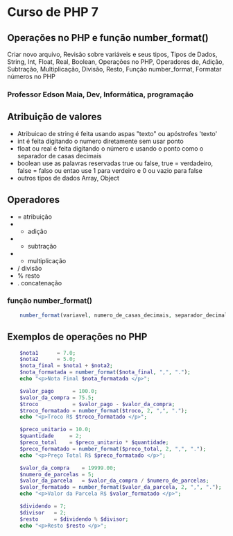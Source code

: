 # Curso de PHP 7

## Operações no PHP e função number_format()

Criar novo arquivo, Revisão sobre variáveis e seus tipos, Tipos de Dados, String, Int, Float, Real, Boolean, Operações no PHP, Operadores de, Adição, Subtração, Multiplicação, Divisão, Resto, Função number_format, Formatar números no PHP

### Professor Edson Maia, Dev, Informática, programação

## Atribuição de valores
* Atribuicao de	string é feita usando aspas "texto" ou apóstrofes 'texto'
* int é feita digitando o numero diretamente sem usar ponto
* float ou real é feita digitando o número e usando o ponto como o separador de casas decimais
* boolean use as palavras reservadas true ou false, true = verdadeiro, false = falso ou entao use 1 para verdeiro e 0 ou vazio para false
* outros tipos de dados Array, Object

## Operadores
* = atribuição
* + adição
* - subtração
* * multiplicação
* / divisão
* % resto
* . concatenação

### função number_format()
~~~php
    number_format(variavel, numero_de_casas_decimais, separador_decimal, separador_milhares);
~~~

## Exemplos de operações no PHP
~~~php
    $nota1      = 7.0;
	$nota2      = 5.0;
	$nota_final = $nota1 + $nota2;
	$nota_formatada = number_format($nota_final, ",", ".");
	echo "<p>Nota Final $nota_formatada </p>";

	$valor_pago      = 100.0;
	$valor_da_compra = 75.5;
	$troco           = $valor_pago - $valor_da_compra;
	$troco_formatado = number_format($troco, 2, ",", ".");
	echo "<p>Troco R$ $troco_formatado </p>";

	$preco_unitario = 10.0;
	$quantidade     = 2;
	$preco_total    = $preco_unitario * $quantidade;
	$preco_formatado = number_format($preco_total, 2, ",", ".");
	echo "<p>Preço Total R$ $preco_formatado </p>";

	$valor_da_compra    = 19999.00;
	$numero_de_parcelas = 5;
	$valor_da_parcela   = $valor_da_compra / $numero_de_parcelas;
	$valor_formatado = number_format($valor_da_parcela, 2, ",", ".");
	echo "<p>Valor da Parcela R$ $valor_formatado </p>";

	$dividendo = 7;
	$divisor   = 2;
	$resto     = $dividendo % $divisor;
	echo "<p>Resto $resto </p>";
~~~
